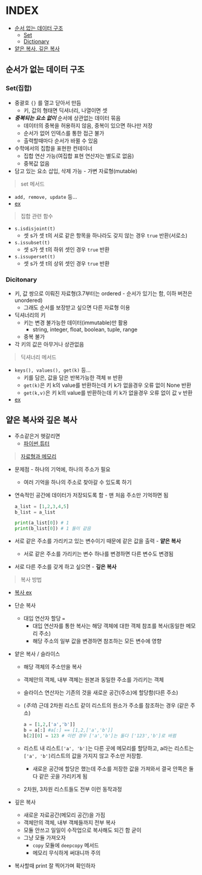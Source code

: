 # INDEX

* [순서 없는 데이터 구조](#순서가-없는-데이터-구조)
  * [Set](#set집합)
  * [Dictionary](#dicitonary)
* [얕은 복사, 깊은 복사](#얕은-복사와-깊은-복사)

## 순서가 없는 데이터 구조

### Set(집합)

* 중괄호 `{}` 를 열고 닫아서 만듬
  * 키, 값의 형태면 딕셔너리, 나열이면 셋
* ***중복되는 요소 없이*** 순서에 상관없는 데이터 묶음
  * 데이터의 중복을 허용하지 않음, 중복이 있으면 하나만 저장
  * 순서가 없어 인덱스를 통한 접근 불가
  * 출력할때마다 순서가 바뀔 수 있음
* 수학에서의 집합을 표현한 컨테이너
  * 집합 연산 가능(여집합 표현 연산자는 별도로 없음)
  * 중복값 없음
* 담고 있는 요소 삽입, 삭제 가능 - 가변 자료형(mutable)

> set 메서드

* `add, remove, update` 등...
* [ex]()

> 집합 관련 함수

* `s.isdisjoint(t)`
  * 셋 s가 셋 t의 서로 같은 항목을 하나라도 갖지 않는 경우 `true` 반환(서로소)
* `s.issubset(t)`
  * 셋 s가 셋 t의 하위 셋인 경우 `true` 반환
* `s.issuperset(t)`
  * 셋 s가 셋 t의 상위 셋인 경우 `true` 반환

### Dicitonary

* 키, 값 쌍으로 이뤄진 자료형(3.7부터는 ordered - 순서가 있기는 함, 이하 버전은 unordered)
  * 그래도 순서를 보장받고 싶으면 다른 자료형 이용
* 딕셔너리의 키
  * 키는 변경 불가능한 데이터(immutable)만 활용
    * string, integer, float, boolean, tuple, range
  * 중복 불가
* 각 키의 값은 아무거나 상관없음

> 딕셔너리 메서드

* `keys(), values(), get(k)` 등...
  * 키를 담은, 값을 담은 반복가능한 객체 `뷰` 반환
  * `get(k)`은 키 k의 value를 반환하는데 키 k가 없을경우 오류 없이 None 반환
  * `get(k,v)`은 키 k의 value를 반환하는데 키 k가 없을경우 오류 없이 값 v 반환
* [ex]()

## 얕은 복사와 깊은 복사

* 주소같은거 헷갈리면
  * [파이썬 튜터](https://pythontutor.com/)

> [자료형과 메모리](https://github.com/rlaehd12/TIL/blob/main/python/0116.md#자료형과-메모리)

* 문제점 - 하나의 기억에, 하나의 주소가 필요
  * 여러 기억을 하나의 주소로 찾아갈 수 있도록 하기
* 연속적인 공간에 데이터가 저장되도록 함 - 맨 처음 주소만 기억하면 됨

  ```python
  a_list = [1,2,3,4,5]
  b_list = a_list

  print(a_list[0]) # 1
  print(b_list[0]) # 1 둘이 같음
  ```

* 서로 같은 주소를 가리키고 있는 변수이기 때문에 같은 값을 출력 - **얕은 복사**
  * 서로 같은 주소를 가리키는 변수 하나를 변경하면 다른 변수도 변경됨

* 서로 다른 주소를 갖게 하고 싶으면 - **깊은 복사**

> 복사 방법

* [복사 ex]()

* 단순 복사
  * 대입 연산자 할당 `=`
    * 대입 연산자를 통한 복사는 해당 객체에 대한 객체 참조를 복사(동일한 메모리 주소)
    * 해당 주소의 일부 값을 변경하면 참조하는 모든 변수에 영향

* 얕은 복사 / 슬라이스
  * 해당 객체의 주소만을 복사
  * 객체안의 객체, 내부 객체는 원본과 동일한 주소를 가리키는 객체
  * 슬라이스 연산자는 기존의 것을 새로운 공간(주소)에 할당함(다른 주소)
  * (*주의*) 근데 2차원 리스트 같이 리스트의 원소가 주소를 참조하는 경우 (같은 주소)

    ```python
    a = [1,2,['a','b']]
    b = a[:] #a[:] == [1,2,['a','b']]
    b[2][0] = 123 # 이런 경우 ['a','b']는 둘다 ['123','b']로 바뀜
    ```

  * 리스트 내 리스트`['a', 'b']`는 다른 곳에 메모리를 할당하고, a라는 리스트는 `['a', 'b']`리스트의 값을 가지지 않고 주소만 저장함.
    * 새로운 공간에 할당은 했는데 주소를 저장한 값을 가져와서 결국 안쪽은 둘다 같은 곳을 가리키게 됨
  * 2차원, 3차원 리스트들도 전부 이런 동작과정

* 깊은 복사
  * 새로운 자료공간(메모리 공간)을 가짐
  * 객체안의 객체, 내부 객체들까지 전부 복사
  * 모듈 안쓰고 일일이 수작업으로 복사해도 되긴 함 굳이
  * 그냥 모듈 가져오자
    * `copy` 모듈에 `deepcopy` 메서드
    * 메모리 무식하게 써대니까 주의

* 복사할때 print 잘 찍어가며 확인하자
